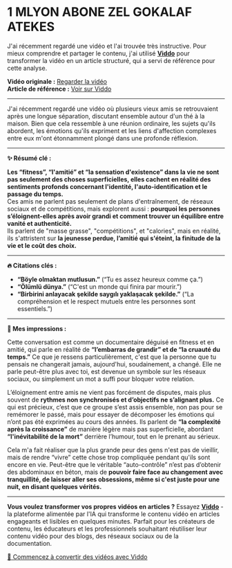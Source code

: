 # 1 MLYON ABONE ZEL GOKALAF ATEKES

J'ai récemment regardé une vidéo et l'ai trouvée très instructive. Pour mieux comprendre et partager le contenu, j'ai utilisé **[Viddo](https://viddo.pro/)** pour transformer la vidéo en un article structuré, qui a servi de référence pour cette analyse.

**Vidéo originale :** [Regarder la vidéo](https://www.youtube.com/watch?v=EGKPeL4YxZA)  
**Article de référence :** [Voir sur Viddo](https://viddo.pro/zh/video-result/aa94c2c8-be73-455d-9ab5-ab9fda90539d)

---

J'ai récemment regardé une vidéo où plusieurs vieux amis se retrouvaient après une longue séparation, discutant ensemble autour d'un thé à la maison. Bien que cela ressemble à une réunion ordinaire, les sujets qu'ils abordent, les émotions qu'ils expriment et les liens d'affection complexes entre eux m'ont étonnamment plongé dans une profonde réflexion.

---

**✨ Résumé clé :**

**Les “fitness”, “l'amitié” et “la sensation d'existence” dans la vie ne sont pas seulement des choses superficielles, elles cachent en réalité des sentiments profonds concernant l'identité, l'auto-identification et le passage du temps.**  
Ces amis ne parlent pas seulement de plans d'entraînement, de réseaux sociaux et de compétitions, mais explorent aussi : **pourquoi les personnes s’éloignent-elles après avoir grandi et comment trouver un équilibre entre vanité et authenticité.**  
Ils parlent de "masse grasse", "compétitions", et "calories", mais en réalité, ils s'attristent sur **la jeunesse perdue, l’amitié qui s'éteint, la finitude de la vie et le coût des choix.**

---

**🔥 Citations clés :**

- **“Böyle olmaktan mutlusun.”** (“Tu es assez heureux comme ça.”)  
- **“Ölümlü dünya.”** (“C'est un monde qui finira par mourir.”)  
- **“Birbirini anlayacak şekilde saygılı yaklaşacak şekilde.”** (“La compréhension et le respect mutuels entre les personnes sont essentiels.”)

---

**🧠 Mes impressions :**

Cette conversation est comme un documentaire déguisé en fitness et en amitié, qui parle en réalité de **“l’embarras de grandir” et de “la cruauté du temps.”** Ce que je ressens particulièrement, c'est que la personne que tu pensais ne changerait jamais, aujourd'hui, soudainement, a changé. Elle ne parle peut-être plus avec toi, est devenue un symbole sur les réseaux sociaux, ou simplement un mot a suffi pour bloquer votre relation.

L’éloignement entre amis ne vient pas forcément de disputes, mais plus souvent de **rythmes non synchronisés et d’objectifs ne s’alignant plus.** Ce qui est précieux, c’est que ce groupe s’est assis ensemble, non pas pour se remémorer le passé, mais pour essayer de décomposer les émotions qui n’ont pas été exprimées au cours des années. Ils parlent de **“la complexité après la croissance”** de manière légère mais pas superficielle, abordant **“l'inévitabilité de la mort”** derrière l’humour, tout en le prenant au sérieux.

Cela m'a fait réaliser que la plus grande peur des gens n'est pas de vieillir, mais de rendre “vivre” cette chose trop compliquée pendant qu'ils sont encore en vie. Peut-être que le véritable “auto-contrôle” n’est pas d’obtenir des abdominaux en béton, mais de **pouvoir faire face au changement avec tranquillité, de laisser aller ses obsessions, même si c'est juste pour une nuit, en disant quelques vérités.**

---

**Vous voulez transformer vos propres vidéos en articles ?** Essayez **[Viddo](https://viddo.pro/)** - la plateforme alimentée par l'IA qui transforme le contenu vidéo en articles engageants et lisibles en quelques minutes. Parfait pour les créateurs de contenu, les éducateurs et les professionnels souhaitant réutiliser leur contenu vidéo pour des blogs, des réseaux sociaux ou de la documentation.

[🚀 Commencez à convertir des vidéos avec Viddo](https://viddo.pro/)